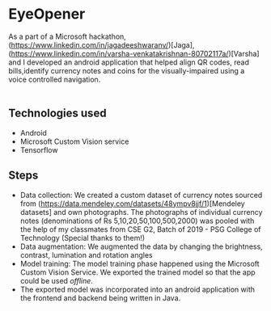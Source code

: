 # EyeOpener
As a part of a Microsoft hackathon, (https://www.linkedin.com/in/jagadeeshwaranv/)[Jaga], (https://www.linkedin.com/in/varsha-venkatakrishnan-80702117a/)[Varsha] and I developed an android application that helped align QR codes, read bills,identify currency notes and coins for the visually-impaired using a voice controlled navigation.<br><br>

## Technologies used
* Android
* Microsoft Custom Vision service
* Tensorflow

## Steps
* Data collection: We created a custom dataset of currency notes sourced from (https://data.mendeley.com/datasets/48ympv8jjf/1)[Mendeley datasets] and own photographs. The photographs of individual currency notes (denominations of Rs 5,10,20,50,100,500,2000) was pooled with the help of my classmates from CSE G2, Batch of 2019 - PSG College of Technology (Special thanks to them!)
* Data augmentation: We augmented the data by changing the brightness, contrast, lumination and rotation angles
* Model training: The model training phase happened using the Microsoft Custom Vision Service. We exported the trained model so that the app could be used *offline*.
* The exported model was incorporated into an android application with the frontend and backend being written in Java.
